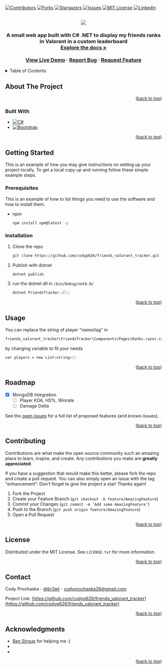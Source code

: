 <!-- Improved compatibility of back to top link: See: https://github.com/othneildrew/Best-README-Template/pull/73 -->
<a name="readme-top"></a>
<!--
*** Thanks for checking out the Best-README-Template. If you have a suggestion
*** that would make this better, please fork the repo and create a pull request
*** or simply open an issue with the tag "enhancement".
*** Don't forget to give the project a star!
*** Thanks again! Now go create something AMAZING! :D
-->



<!-- PROJECT SHIELDS -->
<!--
*** I'm using markdown "reference style" links for readability.
*** Reference links are enclosed in brackets [ ] instead of parentheses ( ).
*** See the bottom of this document for the declaration of the reference variables
*** for contributors-url, forks-url, etc. This is an optional, concise syntax you may use.
*** https://www.markdownguide.org/basic-syntax/#reference-style-links
-->
[![Contributors][contributors-shield]][contributors-url]
[![Forks][forks-shield]][forks-url]
[![Stargazers][stars-shield]][stars-url]
[![Issues][issues-shield]][issues-url]
[![MIT License][license-shield]][license-url]
[![LinkedIn][linkedin-shield]][linkedin-url]



<!-- PROJECT LOGO -->
<br />
<div align="center">
  <a href="https://github.com/codyp626/friends_valorant_tracker">
  <img src="https://static.wikia.nocookie.net/valorant/images/1/1a/Radiant_Rank.png/revision/latest/thumbnail/width/360/height/360?cb=20200623203621">
  </a>

<h3 align="center"Valorant Leaderboard</h3>

  <p align="center">
    A small web app built with C# .NET to display my friends ranks in Valorant in a custom leaderboard 
    <br />
    <a href="https://github.com/codyp626/friends_valorant_tracker"><strong>Explore the docs »</strong></a>
    <br />
    <br />
    <a href="http://brewt.net/rank">View Live Demo</a>
    ·
    <a href="https://github.com/codyp626/friends_valorant_tracker/issues/new?labels=bug&template=bug-report---.md">Report Bug</a>
    ·
    <a href="https://github.com/codyp626/friends_valorant_tracker/issues/new?labels=enhancement&template=feature-request---.md">Request Feature</a>
  </p>
</div>



<!-- TABLE OF CONTENTS -->
<details>
  <summary>Table of Contents</summary>
  <ol>
    <li>
      <a href="#about-the-project">About The Project</a>
      <ul>
        <li><a href="#built-with">Built With</a></li>
      </ul>
    </li>
    <li>
      <a href="#getting-started">Getting Started</a>
      <ul>
        <li><a href="#prerequisites">Prerequisites</a></li>
        <li><a href="#installation">Installation</a></li>
      </ul>
    </li>
    <li><a href="#usage">Usage</a></li>
    <li><a href="#roadmap">Roadmap</a></li>
    <li><a href="#contributing">Contributing</a></li>
    <li><a href="#license">License</a></li>
    <li><a href="#contact">Contact</a></li>
    <li><a href="#acknowledgments">Acknowledgments</a></li>
  </ol>
</details>



<!-- ABOUT THE PROJECT -->
## About The Project

<p align="right">(<a href="#readme-top">back to top</a>)</p>



### Built With


* [![C#][Csharp.com]][csharp-url]
* [![Bootstrap][Bootstrap.com]][Bootstrap-url]

<p align="right">(<a href="#readme-top">back to top</a>)</p>



<!-- GETTING STARTED -->
## Getting Started

This is an example of how you may give instructions on setting up your project locally.
To get a local copy up and running follow these simple example steps.

### Prerequisites

This is an example of how to list things you need to use the software and how to install them.
* npm
  ```sh
  npm install npm@latest -g
  ```

### Installation

1. Clone the repo
   ```sh
   git clone https://github.com/codyp626/friends_valorant_tracker.git
   ```
3. Publish with dotnet
   ```sh
   dotnet publish
   ```
4. run the dotnet dll in `/bin/Debug/net8.0/`
   ```js
   dotnet FriendsTracker.dll;
   ```

<p align="right">(<a href="#readme-top">back to top</a>)</p>



<!-- USAGE EXAMPLES -->
## Usage

You can replace the string of player "name/tag" in 
   ```sh
   friends_valorant_tracker\FriendsTracker\Components\Pages\Ranks.razor.cs
   ```
by changing variable to fit your needs
```sh
var players = new List<string>()
```

<p align="right">(<a href="#readme-top">back to top</a>)</p>



<!-- ROADMAP -->
## Roadmap

- [x] MongoDB Integration
    - [ ] Player KDA, HS%, Winrate
  - [ ] Damage Delta

See the [open issues](https://github.com/codyp626/friends_valorant_tracker/issues) for a full list of proposed features (and known issues).

<p align="right">(<a href="#readme-top">back to top</a>)</p>



<!-- CONTRIBUTING -->
## Contributing

Contributions are what make the open source community such an amazing place to learn, inspire, and create. Any contributions you make are **greatly appreciated**.

If you have a suggestion that would make this better, please fork the repo and create a pull request. You can also simply open an issue with the tag "enhancement".
Don't forget to give the project a star! Thanks again!

1. Fork the Project
2. Create your Feature Branch (`git checkout -b feature/AmazingFeature`)
3. Commit your Changes (`git commit -m 'Add some AmazingFeature'`)
4. Push to the Branch (`git push origin feature/AmazingFeature`)
5. Open a Pull Request

<p align="right">(<a href="#readme-top">back to top</a>)</p>



<!-- LICENSE -->
## License

Distributed under the MIT License. See `LICENSE.txt` for more information.

<p align="right">(<a href="#readme-top">back to top</a>)</p>



<!-- CONTACT -->
## Contact

Cody Prochaska - [@br3wt](https://twitter.com/br3wt) - codyprochaska26@gmail.com

Project Link: [https://github.com/codyp626/friends_valorant_tracker](https://github.com/codyp626/friends_valorant_tracker)

<p align="right">(<a href="#readme-top">back to top</a>)</p>



<!-- ACKNOWLEDGMENTS -->
## Acknowledgments

* [Ben Stroup](https://github.com/bstroup3) for helping me :)
* []()
* []()

<p align="right">(<a href="#readme-top">back to top</a>)</p>



<!-- MARKDOWN LINKS & IMAGES -->
<!-- https://www.markdownguide.org/basic-syntax/#reference-style-links -->
[contributors-shield]: https://img.shields.io/github/contributors/codyp626/friends_valorant_tracker.svg?style=for-the-badge
[contributors-url]: https://github.com/codyp626/friends_valorant_tracker/graphs/contributors
[forks-shield]: https://img.shields.io/github/forks/codyp626/friends_valorant_tracker.svg?style=for-the-badge
[forks-url]: https://github.com/codyp626/friends_valorant_tracker/network/members
[stars-shield]: https://img.shields.io/github/stars/codyp626/friends_valorant_tracker.svg?style=for-the-badge
[stars-url]: https://github.com/codyp626/friends_valorant_tracker/stargazers
[issues-shield]: https://img.shields.io/github/issues/codyp626/friends_valorant_tracker.svg?style=for-the-badge
[issues-url]: https://github.com/codyp626/friends_valorant_tracker/issues
[license-shield]: https://img.shields.io/github/license/codyp626/friends_valorant_tracker.svg?style=for-the-badge
[license-url]: https://github.com/codyp626/friends_valorant_tracker/blob/master/LICENSE.txt
[linkedin-shield]: https://img.shields.io/badge/-LinkedIn-black.svg?style=for-the-badge&logo=linkedin&colorB=555
[linkedin-url]: https://linkedin.com/in/cody-prochaska
[product-screenshot]: images/screenshot.png
[Next.js]: https://img.shields.io/badge/next.js-000000?style=for-the-badge&logo=nextdotjs&logoColor=white
[Next-url]: https://nextjs.org/
[React.js]: https://img.shields.io/badge/React-20232A?style=for-the-badge&logo=react&logoColor=61DAFB
[React-url]: https://reactjs.org/
[Vue.js]: https://img.shields.io/badge/Vue.js-35495E?style=for-the-badge&logo=vuedotjs&logoColor=4FC08D
[Vue-url]: https://vuejs.org/
[Angular.io]: https://img.shields.io/badge/Angular-DD0031?style=for-the-badge&logo=angular&logoColor=white
[Angular-url]: https://angular.io/
[Svelte.dev]: https://img.shields.io/badge/Svelte-4A4A55?style=for-the-badge&logo=svelte&logoColor=FF3E00
[Svelte-url]: https://svelte.dev/
[Laravel.com]: https://img.shields.io/badge/Laravel-FF2D20?style=for-the-badge&logo=laravel&logoColor=white
[Laravel-url]: https://laravel.com
[Bootstrap.com]: https://img.shields.io/badge/Bootstrap-563D7C?style=for-the-badge&logo=bootstrap&logoColor=white
[Bootstrap-url]: https://getbootstrap.com
[Csharp.com]: https://img.shields.io/badge/Csharp-89CFF0?style=for-the-badge&logo=bootstrap&logoColor=black
[csharp-url]: https://dotnet.microsoft.com/en-us/languages/csharp
[JQuery.com]: https://img.shields.io/badge/jQuery-0769AD?style=for-the-badge&logo=jquery&logoColor=white
[JQuery-url]: https://jquery.com 

